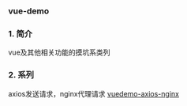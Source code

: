 ### vue-demo

### 1. 简介

vue及其他相关功能的摸坑系类列

### 2. 系列

axios发送请求，nginx代理请求      [vuedemo-axios-nginx](https://github.com/y369q369/vue-demo/tree/master/vuedemo-axios-nginx)

